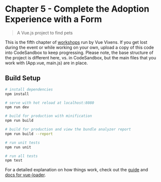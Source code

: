 # Chapter 5 - Complete the Adoption Experience with a Form

> A Vue.js project to find pets

This is the fifth chapter of [workshops](https://workshops.vuevixens.org) run by Vue Vixens. If you get lost during the event or while working on your own, upload a copy of this code into CodeSandbox to keep progressing. Please note, the base structure of the project is different here, vs. in CodeSandbox, but the main files that you work with (App.vue, main.js) are in place.

## Build Setup

```bash
# install dependencies
npm install

# serve with hot reload at localhost:8080
npm run dev

# build for production with minification
npm run build

# build for production and view the bundle analyzer report
npm run build --report

# run unit tests
npm run unit

# run all tests
npm test
```

For a detailed explanation on how things work, check out the [guide](http://vuejs-templates.github.io/webpack/) and [docs for vue-loader](http://vuejs.github.io/vue-loader).
